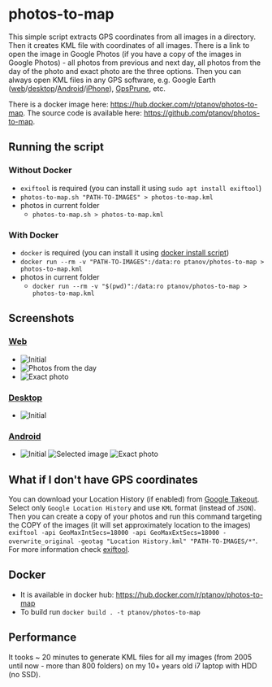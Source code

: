 # photos-to-map

This simple script extracts GPS coordinates from all images in a directory. Then it creates KML file with coordinates of all images. There is a link to open the image in Google Photos (if you have a copy of the images in Google Photos) - all photos from previous and next day, all photos from the day of the photo and exact photo are the three options. Then you can always open KML files in any GPS software, e.g. Google Earth ([web](https://earth.google.com/web/)/[desktop](https://www.google.com/earth/versions/#download-pro)/[Android](https://play.google.com/store/apps/details?id=com.google.earth&hl=en)/[iPhone](https://apps.apple.com/us/app/google-earth/id293622097)), [GpsPrune](https://gpsprune.activityworkshop.net/), etc.

There is a docker image here: <https://hub.docker.com/r/ptanov/photos-to-map>. The source code is available here: <https://github.com/ptanov/photos-to-map>.

## Running the script

### Without Docker

- `exiftool` is required (you can install it using `sudo apt install exiftool`)
- `photos-to-map.sh "PATH-TO-IMAGES" > photos-to-map.kml`
- photos in current folder
  - `photos-to-map.sh > photos-to-map.kml`

### With Docker

- `docker` is required (you can install it using [docker install script](https://get.docker.com/))
- `docker run --rm -v "PATH-TO-IMAGES":/data:ro ptanov/photos-to-map > photos-to-map.kml`
- photos in current folder
  - `docker run --rm -v "$(pwd)":/data:ro ptanov/photos-to-map > photos-to-map.kml`

## Screenshots

### [Web](https://earth.google.com/web/)

- ![Initial](screenshots/web-google-earth-initial.png)
- ![Photos from the day](screenshots/web-google-earth-photos-day.png)
- ![Exact photo](screenshots/web-google-earth-photos-exact.png)

### [Desktop](https://www.google.com/earth/versions/#download-pro)

- ![Initial](screenshots/desktop-google-earth-initial.png)

### [Android](https://play.google.com/store/apps/details?id=com.google.earth&hl=en)

- ![Initial](screenshots/android-google-earth-initial.png) ![Selected image](screenshots/android-google-earth-selected.png) ![Exact photo](screenshots/android-google-earth-photos-exact.png)

## What if I don't have GPS coordinates

You can download your Location History (if enabled) from [Google Takeout](https://takeout.google.com/settings/takeout). Select only `Google Location History` and use `KML` format (instead of `JSON`). Then you can create a copy of your photos and run this command targeting the COPY of the images (it will set approximately location to the images) `exiftool -api GeoMaxIntSecs=18000 -api GeoMaxExtSecs=18000 -overwrite_original -geotag "Location History.kml" "PATH-TO-IMAGES/*"`. For more information check [exiftool](https://exiftool.org/ExifTool.html).

## Docker

- It is available in docker hub: https://hub.docker.com/r/ptanov/photos-to-map
- To build run `docker build . -t ptanov/photos-to-map`

## Performance

It tooks ~ 20 minutes to generate KML files for all my images (from 2005 until now - more than 800 folders) on my 10+ years old i7 laptop with HDD (no SSD).

